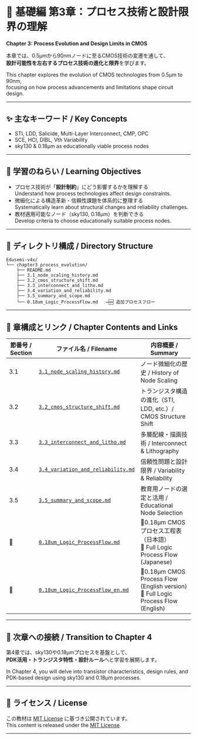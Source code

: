 # 📘 基礎編 第3章：プロセス技術と設計限界の理解  
**Chapter 3: Process Evolution and Design Limits in CMOS**

本章では、0.5µmから90nmノードに至るCMOS技術の変遷を通して、  
**設計可能性を左右するプロセス技術の進化と限界**を学びます。  

This chapter explores the evolution of CMOS technologies from 0.5µm to 90nm,  
focusing on how process advancements and limitations shape circuit design.

---

## ✨ 主なキーワード / Key Concepts

- STI, LDD, Salicide, Multi-Layer Interconnect, CMP, OPC
- SCE, HCI, DIBL, Vth Variability
- sky130 & 0.18µm as educationally viable process nodes

---

## 🧠 学習のねらい / Learning Objectives

- プロセス技術が「**設計制約**」にどう影響するかを理解する  
  Understand how process technologies affect design constraints.
- 微細化による構造革新・信頼性課題を体系的に整理する  
  Systematically learn about structural changes and reliability challenges.
- 教材適用可能なノード（sky130, 0.18µm）を判断できる  
  Develop criteria to choose educationally suitable process nodes.

---

## 📂 ディレクトリ構成 / Directory Structure

```
Edusemi-v4x/
└── chapter3_process_evolution/
    ├── README.md
    ├── 3.1_node_scaling_history.md
    ├── 3.2_cmos_structure_shift.md
    ├── 3.3_interconnect_and_litho.md
    ├── 3.4_variation_and_reliability.md
    ├── 3.5_summary_and_scope.md
    └── 0.18um_Logic_ProcessFlow.md   ←🆕 追加プロセスフロー
```

---

## 🔗 章構成とリンク / Chapter Contents and Links

| 節番号 / Section | ファイル名 / Filename | 内容概要 / Summary |
|------------------|------------------------|----------------------|
| 3.1 | [`3.1_node_scaling_history.md`](./3.1_node_scaling_history.md) | ノード微細化の歴史 / History of Node Scaling |
| 3.2 | [`3.2_cmos_structure_shift.md`](./3.2_cmos_structure_shift.md) | トランジスタ構造の進化（STI, LDD, etc.）/ CMOS Structure Shift |
| 3.3 | [`3.3_interconnect_and_litho.md`](./3.3_interconnect_and_litho.md) | 多層配線・描画技術 / Interconnect & Lithography |
| 3.4 | [`3.4_variation_and_reliability.md`](./3.4_variation_and_reliability.md) | 信頼性問題と設計限界 / Variability & Reliability |
| 3.5 | [`3.5_summary_and_scope.md`](./3.5_summary_and_scope.md) | 教育用ノードの選定と活用 / Educational Node Selection |
| 📄 | [`0.18um_Logic_ProcessFlow.md`](./0.18um_Logic_ProcessFlow.md) | 🔧0.18µm CMOSプロセス工程表（日本語）<br>🧪 Full Logic Process Flow (Japanese) |
| 📄 | [`0.18um_Logic_ProcessFlow_en.md`](./0.18um_Logic_ProcessFlow_en.md) | 🔧0.18µm CMOS Process Flow (English version)<br>🧪 Full Logic Process Flow (English) |

---

## 🔄 次章への接続 / Transition to Chapter 4

第4章では、sky130や0.18µmプロセスを基盤として、  
**PDK活用・トランジスタ特性・設計ルール**へと学習を展開します。

In Chapter 4, you will delve into transistor characteristics, design rules, and PDK-based design using sky130 and 0.18µm processes.

---

## 📝 ライセンス / License

この教材は [MIT License](../LICENSE) に基づき公開されています。  
This content is released under the [MIT License](../LICENSE).

---
